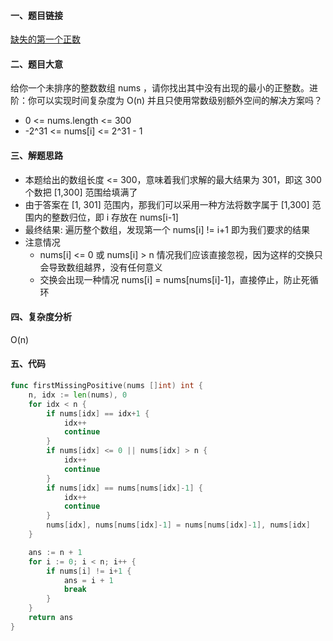 #### 一、题目链接
[缺失的第一个正数](https://leetcode-cn.com/problems/first-missing-positive/)

#### 二、题目大意
给你一个未排序的整数数组 nums ，请你找出其中没有出现的最小的正整数。进阶：你可以实现时间复杂度为 O(n) 并且只使用常数级别额外空间的解决方案吗？
- 0 <= nums.length <= 300
- -2^31 <= nums[i] <= 2^31 - 1

#### 三、解题思路
- 本题给出的数组长度 <= 300，意味着我们求解的最大结果为 301，即这 300 个数把 [1,300] 范围给填满了
- 由于答案在 [1, 301] 范围内，那我们可以采用一种方法将数字属于 [1,300] 范围内的整数归位，即 i 存放在 nums[i-1]
- 最终结果: 遍历整个数组，发现第一个 nums[i] != i+1 即为我们要求的结果
- 注意情况
  - nums[i] <= 0 或 nums[i] > n 情况我们应该直接忽视，因为这样的交换只会导致数组越界，没有任何意义
  - 交换会出现一种情况 nums[i] = nums[nums[i]-1]，直接停止，防止死循环

#### 四、复杂度分析
O(n)

#### 五、代码
```go
func firstMissingPositive(nums []int) int {
	n, idx := len(nums), 0
	for idx < n {
		if nums[idx] == idx+1 {
			idx++
			continue
		}
		if nums[idx] <= 0 || nums[idx] > n {
			idx++
			continue
		}
		if nums[idx] == nums[nums[idx]-1] {
			idx++
			continue
		}
		nums[idx], nums[nums[idx]-1] = nums[nums[idx]-1], nums[idx]
	}

	ans := n + 1
	for i := 0; i < n; i++ {
		if nums[i] != i+1 {
			ans = i + 1
			break
		}
	}
	return ans
}
```